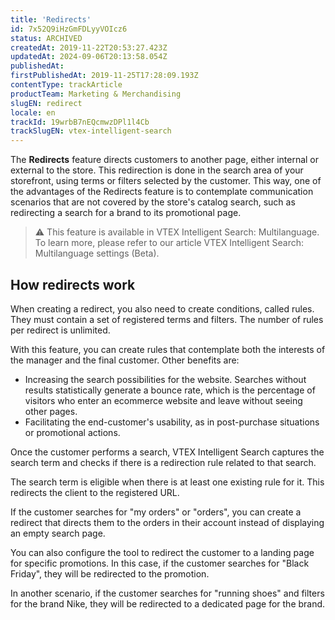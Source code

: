 ```yaml
---
title: 'Redirects'
id: 7x52Q9iHzGmFDLyyVOIcz6
status: ARCHIVED
createdAt: 2019-11-22T20:53:27.423Z
updatedAt: 2024-09-06T20:13:58.054Z
publishedAt: 
firstPublishedAt: 2019-11-25T17:28:09.193Z
contentType: trackArticle
productTeam: Marketing & Merchandising
slugEN: redirect
locale: en
trackId: 19wrbB7nEQcmwzDPl1l4Cb
trackSlugEN: vtex-intelligent-search
---
```


The **Redirects** feature directs customers to another page, either internal or external to the store. This redirection is done in the search area of your storefront, using terms or filters selected by the customer. This way, one of the advantages of the Redirects feature is to contemplate communication scenarios that are not covered by the store's catalog search, such as redirecting a search for a brand to its promotional page.

>⚠️ This feature is available in VTEX Intelligent Search: Multilanguage. To learn more, please refer to our article VTEX Intelligent Search: Multilanguage settings (Beta).

## How redirects work

When creating a redirect, you also need to create conditions, called rules. They must contain a set of registered terms and filters. The number of rules per redirect is unlimited.

With this feature, you can create rules that contemplate both the interests of the manager and the final customer. Other benefits are:

- Increasing the search possibilities for the website. Searches without results statistically generate a bounce rate, which is the percentage of visitors who enter an ecommerce website and leave without seeing other pages.
- Facilitating the end-customer's usability, as in post-purchase situations or promotional actions.

Once the customer performs a search, VTEX Intelligent Search captures the search term and checks if there is a redirection rule related to that search.

The search term is eligible when there is at least one existing rule for it. This redirects the client to the registered URL.

If the customer searches for "my orders" or "orders", you can create a redirect that directs them to the orders in their account instead of displaying an empty search page.

You can also configure the tool to redirect the customer to a landing page for specific promotions. In this case, if the customer searches for "Black Friday", they will be redirected to the promotion.

In another scenario, if the customer searches for "running shoes" and filters for the brand Nike, they will be redirected to a dedicated page for the brand.
